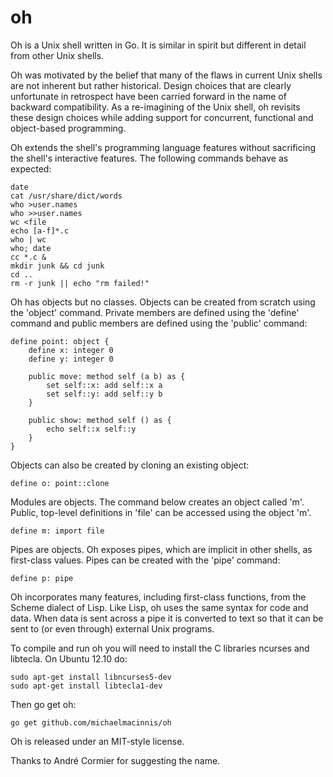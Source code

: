 ﻿oh
==

Oh is a Unix shell written in Go.  It is similar in spirit but different in
detail from other Unix shells.

Oh was motivated by the belief that many of the flaws in current Unix shells
are not inherent but rather historical. Design choices that are clearly
unfortunate in retrospect have been carried forward in the name of backward
compatibility. As a re-imagining of the Unix shell, oh revisits these design
choices while adding support for concurrent, functional and object-based
programming.

Oh extends the shell's programming language features without sacrificing the
shell's interactive features. The following commands behave as expected:

    date
    cat /usr/share/dict/words
    who >user.names
    who >>user.names
    wc <file
    echo [a-f]*.c
    who | wc
    who; date
    cc *.c &
    mkdir junk && cd junk
    cd ..
    rm -r junk || echo "rm failed!"

Oh has objects but no classes. Objects can be created from scratch using the
'object' command. Private members are defined using the 'define' command and
public members are defined using the 'public' command:

    define point: object {
        define x: integer 0
        define y: integer 0

        public move: method self (a b) as {
            set self::x: add self::x a
            set self::y: add self::y b
        }

        public show: method self () as {
            echo self::x self::y
        }
    }

Objects can also be created by cloning an existing object:

    define o: point::clone

Modules are objects. The command below creates an object called 'm'. Public,
top-level definitions in 'file' can be accessed using the object 'm'.

    define m: import file

Pipes are objects. Oh exposes pipes, which are implicit in other shells, as
first-class values. Pipes can be created with the 'pipe' command:

    define p: pipe

Oh incorporates many features, including first-class functions, from the
Scheme dialect of Lisp. Like Lisp, oh uses the same syntax for code and data.
When data is sent across a pipe it is converted to text so that it can be
sent to (or even through) external Unix programs.

To compile and run oh you will need to install the C libraries ncurses and
libtecla. On Ubuntu 12.10 do:

    sudo apt-get install libncurses5-dev
    sudo apt-get install libtecla1-dev

Then go get oh:

    go get github.com/michaelmacinnis/oh

Oh is released under an MIT-style license.

Thanks to André Cormier for suggesting the name.

